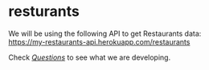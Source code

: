 # resturants

We will be using the following API to get Restaurants data:   
https://my-restaurants-api.herokuapp.com/restaurants

Check *[Questions](https://github.com/parth-007/restaurants/blob/main/question.md)* to see what we are developing.